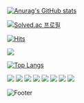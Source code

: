 [![Anurag's GitHub stats](https://github-readme-stats.vercel.app/api?username=borimong)](https://github.com/borimong/github-readme-stats)

[![Solved.ac
프로필](http://mazassumnida.wtf/api/v2/generate_badge?boj=kimhyunsu11)](https://solved.ac/kimhyunsu11)


[![Hits](https://hits.seeyoufarm.com/api/count/incr/badge.svg?url=https%3A%2F%2Fgithub.com%2Fborimong&count_bg=%23000000&title_bg=%23555555&icon=github.svg&icon_color=%23E7E7E7&title=hits&edge_flat=false)](https://hits.seeyoufarm.com)

  <img src="http://mazandi.herokuapp.com/api?handle={kimhyunsu11}&theme=warm"/>
  
  [![Top Langs](https://github-readme-stats.vercel.app/api/top-langs/?username=borimong)](https://github.com/borimong/github-readme-stats)


<img src="https://img.shields.io/badge/React-61DAFB?style=flat-square&logo=react&logoColor=black"/>
<img src="https://img.shields.io/badge/Html5-E34F26?style=flat-square&logo=html5&logoColor=white"/>
<img src="https://img.shields.io/badge/Css3-1572B6?style=flat-square&logo=css3&logoColor=white"/>
<img src="https://img.shields.io/badge/Javascript-F7DF1E?style=flat-square&logo=JavaScript&logoColor=white"/>
<img src="https://img.shields.io/badge/Typescript-3178C6?style=flat-square&logo=TypeScript&logoColor=white"/>
<img src="https://img.shields.io/badge/Kubernetes-326CE5?style=flat-square&logo=Kubernetes&logoColor=white"/>
<img src="https://img.shields.io/badge/-?style=flat-square&logo=&logoColor=white"/>
<img src="https://img.shields.io/badge/-?style=flat-square&logo=&logoColor=white"/>





![Footer](https://capsule-render.vercel.app/api?type=waving&color=auto&height=200&section=footer)
